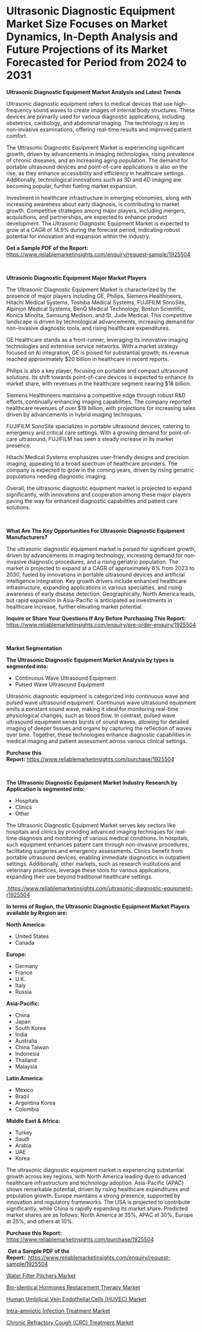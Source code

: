 <p><h1>Ultrasonic Diagnostic Equipment Market Size Focuses on Market Dynamics, In-Depth Analysis and Future Projections of its Market Forecasted for Period from 2024 to 2031</h1></p><p><strong>Ultrasonic Diagnostic Equipment Market Analysis and Latest Trends</strong></p>
<p><p>Ultrasonic diagnostic equipment refers to medical devices that use high-frequency sound waves to create images of internal body structures. These devices are primarily used for various diagnostic applications, including obstetrics, cardiology, and abdominal imaging. The technology is key in non-invasive examinations, offering real-time results and improved patient comfort.</p><p>The Ultrasonic Diagnostic Equipment Market is experiencing significant growth, driven by advancements in imaging technologies, rising prevalence of chronic diseases, and an increasing aging population. The demand for portable ultrasound devices and point-of-care applications is also on the rise, as they enhance accessibility and efficiency in healthcare settings. Additionally, technological innovations such as 3D and 4D imaging are becoming popular, further fueling market expansion.</p><p>Investment in healthcare infrastructure in emerging economies, along with increasing awareness about early diagnosis, is contributing to market growth. Competitive strategies among major players, including mergers, acquisitions, and partnerships, are expected to enhance product development. The Ultrasonic Diagnostic Equipment Market is expected to grow at a CAGR of 14.9% during the forecast period, indicating robust potential for innovation and expansion within the industry.</p></p>
<p><strong>Get a Sample PDF of the Report:&nbsp;</strong> <a href="https://www.reliablemarketinsights.com/enquiry/request-sample/1925504?utm_campaign=1584&utm_medium=2&utm_source=Github&utm_content=ia&utm_term=24102024&utm_id=ultrasonic-diagnostic-equipment">https://www.reliablemarketinsights.com/enquiry/request-sample/1925504</a></p>
<p>&nbsp;</p>
<p><strong>Ultrasonic Diagnostic Equipment Major Market Players</strong></p>
<p><p>The Ultrasonic Diagnostic Equipment Market is characterized by the presence of major players including GE, Philips, Siemens Healthineers, Hitachi Medical Systems, Toshiba Medical Systems, FUJIFILM SonoSite, Alpinion Medical Systems, BenQ Medical Technology, Boston Scientific, Konica Minolta, Samsung Medison, and St. Jude Medical. This competitive landscape is driven by technological advancements, increasing demand for non-invasive diagnostic tools, and rising healthcare expenditures.</p><p>GE Healthcare stands as a front-runner, leveraging its innovative imaging technologies and extensive service networks. With a market strategy focused on AI integration, GE is poised for substantial growth; its revenue reached approximately $20 billion in healthcare in recent reports.</p><p>Philips is also a key player, focusing on portable and compact ultrasound solutions. Its shift towards point-of-care devices is expected to enhance its market share, with revenues in the healthcare segment nearing $18 billion.</p><p>Siemens Healthineers maintains a competitive edge through robust R&D efforts, continually enhancing imaging capabilities. The company reported healthcare revenues of over $19 billion, with projections for increasing sales driven by advancements in hybrid imaging techniques.</p><p>FUJIFILM SonoSite specializes in portable ultrasound devices, catering to emergency and critical care settings. With a growing demand for point-of-care ultrasound, FUJIFILM has seen a steady increase in its market presence.</p><p>Hitachi Medical Systems emphasizes user-friendly designs and precision imaging, appealing to a broad spectrum of healthcare providers. The company is expected to grow in the coming years, driven by rising geriatric populations needing diagnostic imaging.</p><p>Overall, the ultrasonic diagnostic equipment market is projected to expand significantly, with innovations and cooperation among these major players paving the way for enhanced diagnostic capabilities and patient care solutions.</p></p>
<p>&nbsp;</p>
<p><strong>What Are The Key Opportunities For Ultrasonic Diagnostic Equipment Manufacturers?</strong></p>
<p><p>The ultrasonic diagnostic equipment market is poised for significant growth, driven by advancements in imaging technology, increasing demand for non-invasive diagnostic procedures, and a rising geriatric population. The market is projected to expand at a CAGR of approximately 6% from 2023 to 2030, fueled by innovations in portable ultrasound devices and artificial intelligence integration. Key growth drivers include enhanced healthcare infrastructure, expanding applications in various specialties, and rising awareness of early disease detection. Geographically, North America leads, but rapid expansion in Asia-Pacific is anticipated as investments in healthcare increase, further elevating market potential.</p></p>
<p><strong>Inquire or Share Your Questions If Any Before Purchasing This Report:</strong> <a href="https://www.reliablemarketinsights.com/enquiry/pre-order-enquiry/1925504?utm_campaign=1584&utm_medium=2&utm_source=Github&utm_content=ia&utm_term=24102024&utm_id=ultrasonic-diagnostic-equipment">https://www.reliablemarketinsights.com/enquiry/pre-order-enquiry/1925504</a></p>
<p>&nbsp;</p>
<p><strong>Market Segmentation</strong></p>
<p><strong>The Ultrasonic Diagnostic Equipment Market Analysis by types is segmented into:</strong></p>
<p><ul><li>Continuous Wave Ultrasound Equipment</li><li>Pulsed Wave Ultrasound Equipment</li></ul></p>
<p><p>Ultrasonic diagnostic equipment is categorized into continuous wave and pulsed wave ultrasound equipment. Continuous wave ultrasound equipment emits a constant sound wave, making it ideal for monitoring real-time physiological changes, such as blood flow. In contrast, pulsed wave ultrasound equipment sends bursts of sound waves, allowing for detailed imaging of deeper tissues and organs by capturing the reflection of waves over time. Together, these technologies enhance diagnostic capabilities in medical imaging and patient assessment across various clinical settings.</p></p>
<p><strong>Purchase this Report:&nbsp;</strong><a href="https://www.reliablemarketinsights.com/purchase/1925504?utm_campaign=1584&utm_medium=2&utm_source=Github&utm_content=ia&utm_term=24102024&utm_id=ultrasonic-diagnostic-equipment">https://www.reliablemarketinsights.com/purchase/1925504</a></p>
<p>&nbsp;</p>
<p><strong>The Ultrasonic Diagnostic Equipment Market Industry Research by Application is segmented into:</strong></p>
<p><ul><li>Hospitals</li><li>Clinics</li><li>Other</li></ul></p>
<p><p>The Ultrasonic Diagnostic Equipment Market serves key sectors like hospitals and clinics by providing advanced imaging techniques for real-time diagnosis and monitoring of various medical conditions. In hospitals, such equipment enhances patient care through non-invasive procedures, facilitating surgeries and emergency assessments. Clinics benefit from portable ultrasound devices, enabling immediate diagnostics in outpatient settings. Additionally, other markets, such as research institutions and veterinary practices, leverage these tools for various applications, expanding their use beyond traditional healthcare settings.</p></p>
<p><a href="https://www.reliablemarketinsights.com/ultrasonic-diagnostic-equipment-r1925504?utm_campaign=1584&utm_medium=2&utm_source=Github&utm_content=ia&utm_term=24102024&utm_id=ultrasonic-diagnostic-equipment">&nbsp;https://www.reliablemarketinsights.com/ultrasonic-diagnostic-equipment-r1925504</a></p>
<p><strong>In terms of Region, the Ultrasonic Diagnostic Equipment Market Players available by Region are:</strong></p>
<p>
    <p> <strong> North America: </strong>
        <ul>
            <li>United States</li>
            <li>Canada</li>
        </ul>
        </p> 
    <p> <strong> Europe: </strong>
        <ul>
            <li>Germany</li>
            <li>France</li>
            <li>U.K.</li>
            <li>Italy</li>
            <li>Russia</li>
        </ul>
        </p> 
    <p> <strong> Asia-Pacific: </strong>
        <ul>
            <li>China</li>
            <li>Japan</li>
            <li>South Korea</li>
            <li>India</li>
            <li>Australia</li>
            <li>China Taiwan</li>
            <li>Indonesia</li>
            <li>Thailand</li>
            <li>Malaysia</li>
        </ul>
        </p> 
    <p> <strong> Latin America: </strong>
        <ul>
            <li>Mexico</li>
            <li>Brazil</li>
            <li>Argentina Korea</li>
            <li>Colombia</li>
        </ul>
        </p> 
    <p> <strong> Middle East & Africa: </strong>
        <ul>
            <li>Turkey</li>
            <li>Saudi</li>
            <li>Arabia</li>
            <li>UAE</li>
            <li>Korea</li>
        </ul>
    </p>
    </p>
<p><p>The ultrasonic diagnostic equipment market is experiencing substantial growth across key regions, with North America leading due to advanced healthcare infrastructure and technology adoption. Asia-Pacific (APAC) shows remarkable potential, driven by rising healthcare expenditures and population growth. Europe maintains a strong presence, supported by innovation and regulatory frameworks. The USA is projected to contribute significantly, while China is rapidly expanding its market share. Predicted market shares are as follows: North America at 35%, APAC at 30%, Europe at 25%, and others at 10%.</p></p>
<p><strong>Purchase this Report: </strong><a href="https://www.reliablemarketinsights.com/purchase/1925504?utm_campaign=1584&utm_medium=2&utm_source=Github&utm_content=ia&utm_term=24102024&utm_id=ultrasonic-diagnostic-equipment">https://www.reliablemarketinsights.com/purchase/1925504</a></p>
<p>&nbsp;<strong>Get a Sample PDF of the Report:&nbsp;&nbsp;</strong><a href="https://www.reliablemarketinsights.com/enquiry/request-sample/1925504?utm_campaign=1584&utm_medium=2&utm_source=Github&utm_content=ia&utm_term=24102024&utm_id=ultrasonic-diagnostic-equipment">https://www.reliablemarketinsights.com/enquiry/request-sample/1925504</a></p>
<p><strong></strong></p>
<p><p><a href="https://issuu.com/reportprime-2/docs/water-filter-pitchers-market-size-2_0bc11771acd58e?utm_campaign=1584&utm_medium=2&utm_source=Github&utm_content=ia&utm_term=24102024&utm_id=ultrasonic-diagnostic-equipment">Water Filter Pitchers Market</a></p><p><a href="https://www.linkedin.com/pulse/bio-identical-hormones-replacement-therapy-market-trends-strategic-a9pwe?utm_campaign=1584&utm_medium=2&utm_source=Github&utm_content=ia&utm_term=24102024&utm_id=ultrasonic-diagnostic-equipment">Bio-identical Hormones Replacement Therapy Market</a></p><p><a href="https://www.linkedin.com/pulse/human-umbilical-vein-endothelial-cells-huvec-market-global-analysis-pyoae?utm_campaign=1584&utm_medium=2&utm_source=Github&utm_content=ia&utm_term=24102024&utm_id=ultrasonic-diagnostic-equipment">Human Umbilical Vein Endothelial Cells (HUVEC) Market</a></p><p><a href="https://www.linkedin.com/pulse/emerging-technologies-reshaping-intra-amniotic-infection-treatment-vif7e?utm_campaign=1584&utm_medium=2&utm_source=Github&utm_content=ia&utm_term=24102024&utm_id=ultrasonic-diagnostic-equipment">Intra-amniotic Infection Treatment Market</a></p><p><a href="https://www.linkedin.com/pulse/chronic-refractory-cough-crc-treatment-market-outlook-share-analysis-b9yae?utm_campaign=1584&utm_medium=2&utm_source=Github&utm_content=ia&utm_term=24102024&utm_id=ultrasonic-diagnostic-equipment">Chronic Refractory Cough (CRC) Treatment Market</a></p></p>